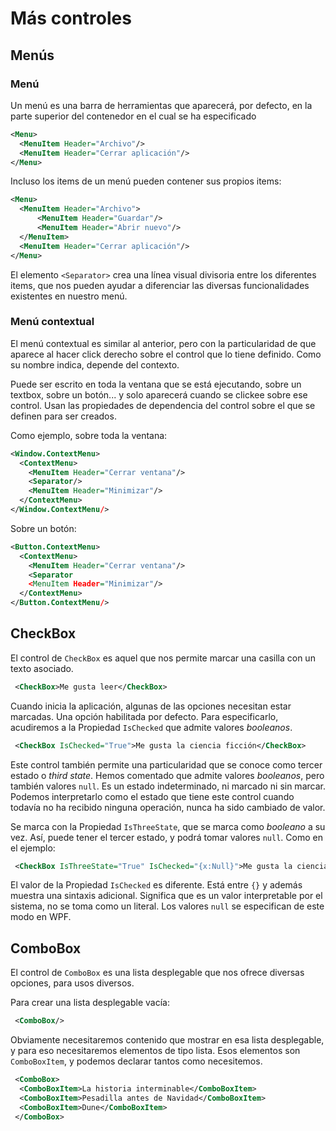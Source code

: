 # Más controles

## Menús

### Menú

Un menú es una barra de herramientas que aparecerá, por defecto, en la parte superior del contenedor en el cual se ha especificado

```xml
<Menu>
  <MenuItem Header="Archivo"/>
  <MenuItem Header="Cerrar aplicación"/>
</Menu>
```

Incluso los items de un menú pueden contener sus propios items:

```xml
<Menu>
  <MenuItem Header="Archivo">
      <MenuItem Header="Guardar"/>
      <MenuItem Header="Abrir nuevo"/>
  </MenuItem>
  <MenuItem Header="Cerrar aplicación"/>
</Menu>
```

El elemento ```<Separator>``` crea una línea visual divisoria entre los diferentes items, que nos pueden ayudar a diferenciar las diversas funcionalidades existentes en nuestro menú.

### Menú contextual

El menú contextual es similar al anterior, pero con la particularidad de que aparece al hacer click derecho sobre el control que lo tiene definido. Como su nombre indica, depende del contexto.

Puede ser escrito en toda la ventana que se está ejecutando, sobre un textbox, sobre un botón... y solo aparecerá cuando se clickee sobre ese control. Usan las propiedades de dependencia del control sobre el que se definen para ser creados.

Como ejemplo, sobre toda la ventana:

```xml
<Window.ContextMenu>
  <ContextMenu>
    <MenuItem Header="Cerrar ventana"/>
    <Separator/>
    <MenuItem Header="Minimizar"/>
  </ContextMenu>
</Window.ContextMenu/>
```

Sobre un botón:

```xml
<Button.ContextMenu>
  <ContextMenu>
    <MenuItem Header="Cerrar ventana"/>
    <Separator
    <MenuItem Header="Minimizar"/>
  </ContextMenu>
</Button.ContextMenu/>
```
## CheckBox

El control de `CheckBox` es aquel que nos permite marcar una casilla con un texto asociado.

```xml
 <CheckBox>Me gusta leer</CheckBox>
```
Cuando inicia la aplicación, algunas de las opciones necesitan estar marcadas. Una opción habilitada por defecto. Para especificarlo, acudiremos a la Propiedad `IsChecked` que admite valores *booleanos*.

```xml
 <CheckBox IsChecked="True">Me gusta la ciencia ficción</CheckBox>
```
Este control también permite una particularidad que se conoce como tercer estado o *third state*. Hemos comentado que admite valores *booleanos*, pero también valores `null`. Es un estado indeterminado, ni marcado ni sin marcar. Podemos interpretarlo como el estado que tiene este control cuando todavía no ha recibido ninguna operación, nunca ha sido cambiado de valor.

Se marca con la Propiedad `IsThreeState`, que se marca como *booleano* a su vez. Así, puede tener el tercer estado, y podrá tomar valores `null`. Como en el ejemplo:
```xml
 <CheckBox IsThreeState="True" IsChecked="{x:Null}">Me gusta la ciencia ficción</CheckBox>
```
El valor de la Propiedad `IsChecked` es diferente. Está entre `{}` y además muestra una sintaxis adicional. Significa que es un valor interpretable por el sistema, no se toma como un literal. Los valores `null` se especifican de este modo en WPF.

## ComboBox

El control de `ComboBox` es una lista desplegable que nos ofrece diversas opciones, para usos diversos.

Para crear una lista desplegable vacía:

```xml
 <ComboBox/>
 ```
 
Obviamente necesitaremos contenido que mostrar en esa lista desplegable, y para eso necesitaremos elementos de tipo lista. Esos elementos son `ComboBoxItem`, y podemos declarar tantos como necesitemos.

```xml
 <ComboBox>
  <ComboBoxItem>La historia interminable</ComboBoxItem>
  <ComboBoxItem>Pesadilla antes de Navidad</ComboBoxItem>
  <ComboBoxItem>Dune</ComboBoxItem>
 </ComboBox>
 ```
